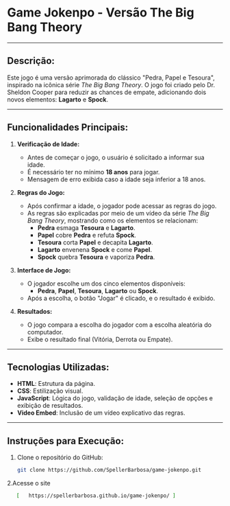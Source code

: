 # Game Jokenpo - Versão The Big Bang Theory

---

## Descrição:
Este jogo é uma versão aprimorada do clássico "Pedra, Papel e Tesoura", inspirado na icônica série *The Big Bang Theory*. O jogo foi criado pelo Dr. Sheldon Cooper para reduzir as chances de empate, adicionando dois novos elementos: **Lagarto** e **Spock**.

---

## Funcionalidades Principais:

1. **Verificação de Idade:**
   - Antes de começar o jogo, o usuário é solicitado a informar sua idade.
   - É necessário ter no mínimo **18 anos** para jogar.
   - Mensagem de erro exibida caso a idade seja inferior a 18 anos.

2. **Regras do Jogo:**
   - Após confirmar a idade, o jogador pode acessar as regras do jogo.
   - As regras são explicadas por meio de um vídeo da série *The Big Bang Theory*, mostrando como os elementos se relacionam:
     - **Pedra** esmaga **Tesoura** e **Lagarto**.
     - **Papel** cobre **Pedra** e refuta **Spock**.
     - **Tesoura** corta **Papel** e decapita **Lagarto**.
     - **Lagarto** envenena **Spock** e come **Papel**.
     - **Spock** quebra **Tesoura** e vaporiza **Pedra**.

3. **Interface de Jogo:**
   - O jogador escolhe um dos cinco elementos disponíveis:
     - **Pedra**, **Papel**, **Tesoura**, **Lagarto** ou **Spock**.
   - Após a escolha, o botão "Jogar" é clicado, e o resultado é exibido.

4. **Resultados:**
   - O jogo compara a escolha do jogador com a escolha aleatória do computador.
   - Exibe o resultado final (Vitória, Derrota ou Empate).

---

## Tecnologias Utilizadas:
- **HTML**: Estrutura da página.
- **CSS**: Estilização visual.
- **JavaScript**: Lógica do jogo, validação de idade, seleção de opções e exibição de resultados.
- **Video Embed**: Inclusão de um vídeo explicativo das regras.

---

## Instruções para Execução:
1. Clone o repositório do GitHub:
   ```bash
   git clone https://github.com/SpellerBarbosa/game-jokenpo.git

2.Acesse o site
```bash
   [   https://spellerbarbosa.github.io/game-jokenpo/ ]
   
   

